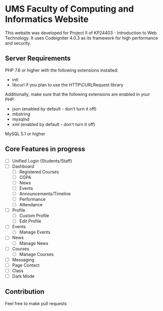 # UMS Faculty of Computing and Informatics Website

This website was developed for Project II of KP24403 - Introduction to Web Technology. It uses Codeigniter 4.0.3 as its framework for high performance and security.

## Server Requirements
PHP 7.6 or higher with the following extensions installed:
- intl
- libcurl if you plan to use the HTTP\CURLRequest library

Additionally, make sure that the following extensions are enabled in your PHP:
- json (enabled by default - don't turn it off)
- mbstring
- mysqlnd
- xml (enabled by default - don't turn it off)

MySQL 5.1 or higher

## Core Features in progress
- [ ] Unified Login (Students/Staff)
- [ ] Dashboard
  - [ ] Registered Courses
  - [ ] CGPA
  - [ ] News
  - [ ] Events
  - [ ] Announcements/Timeline
  - [ ] Performance
  - [ ] Attendance
- [ ] Profile
  - [ ] Custom Profile
  - [ ] Edit Profile
- [ ] Events
  - [ ] Manage Events
- [ ] News
  - [ ] Manage News
- [ ] Courses
  - [ ] Manage Courses
- [ ] Messaging
- [ ] Page Contact
- [ ] Class
- [ ] Dark Mode

## Contribution
Feel free to make pull requests
